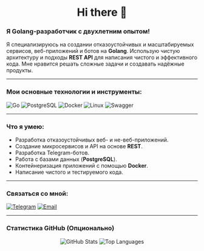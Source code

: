 <h1 align="center">Hi there 👋</h1>

### Я Golang-разработчик с двухлетним опытом!

Я специализируюсь на создании отказоустойчивых и масштабируемых сервисов, веб-приложений и ботов на **Golang**. Использую чистую архитектуру и подходы **REST API** для написания чистого и эффективного кода. Мне нравится решать сложные задачи и создавать надёжные продукты.

---

### Мои основные технологии и инструменты:

<p>
  <img src="https://img.shields.io/badge/Go-00ADD8?style=for-the-badge&logo=go&logoColor=white" alt="Go" />
  <img src="https://img.shields.io/badge/PostgreSQL-316192?style=for-the-badge&logo=postgresql&logoColor=white" alt="PostgreSQL" />
  <img src="https://img.shields.io/badge/Docker-2496ED?style=for-the-badge&logo=docker&logoColor=white" alt="Docker" />
  <img src="https://img.shields.io/badge/Linux-FCC624?style=for-the-badge&logo=linux&logoColor=black" alt="Linux" />
  <img src="https://img.shields.io/badge/Swagger-85EA2D?style=for-the-badge&logo=swagger&logoColor=black" alt="Swagger" />
</p>

---

### Что я умею:
- Разработка отказоустойчивых веб- и не-веб-приложений.
- Создание микросервисов и API на основе **REST**.
- Разработка Telegram-ботов.
- Работа с базами данных (**PostgreSQL**).
- Контейнеризация приложений с помощью **Docker**.
- Написание чистого и тестируемого кода.

---

### Связаться со мной:
[![Telegram](https://img.shields.io/badge/Telegram-26A5E4?style=for-the-badge&logo=telegram&logoColor=white)](t.me/alva_zero)
[![Email](https://img.shields.io/badge/Email-D14836?style=for-the-badge&logo=gmail&logoColor=white)](mailto:kolochik72ru@gmail.com)

---

### Статистика GitHub (Опционально)
<p align="center">
  <img src="https://github-readme-stats.vercel.app/api?username=ваше_имя_пользователя&show_icons=true&theme=onedark" alt="GitHub Stats" />
  <img src="https://github-readme-stats.vercel.app/api/top-langs/?username=ваше_имя_пользователя&layout=compact&theme=onedark" alt="Top Languages" />
</p>
